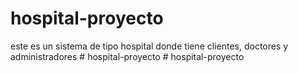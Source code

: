 # hospital-proyecto
este es un sistema de tipo hospital donde tiene clientes, doctores y administradores
#   h o s p i t a l - p r o y e c t o  
 # hospital-proyecto
